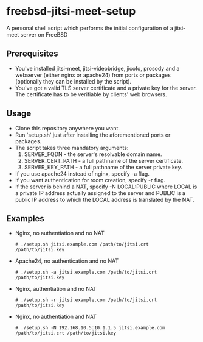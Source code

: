 # freebsd-jitsi-meet-setup
A personal shell script which performs the initial configuration of a jitsi-meet server on FreeBSD

## Prerequisites
- You've installed jitsi-meet, jitsi-videobridge, jicofo, prosody and a webserver (either nginx or apache24) from ports or packages (optionally they can be installed by the script).
- You've got a valid TLS server certificate and a private key for the server. The certificate has to be verifiable by clients' web browsers.

## Usage
- Clone this repository anywhere you want.
- Run 'setup.sh' just after installing the aforementioned ports or packages.
- The script takes three mandatory arguments:
  1. SERVER_FQDN - the server's resolvable domain name.
  2. SERVER_CERT_PATH - a full pathname of the server certificate.
  3. SERVER_KEY_PATH - a full pathname of the server private key.
- If you use apache24 instead of nginx, specify -a flag.
- If you want authentication for room creation, specify -r flag.
- If the server is behind a NAT, specify -N LOCAL:PUBLIC where LOCAL is a private IP address actually assigned to the server and PUBLIC is a public IP address to which the LOCAL address is translated by the NAT.

## Examples
- Nginx, no authentiation and no NAT
  ```
  # ./setup.sh jitsi.example.com /path/to/jitsi.crt /path/to/jitsi.key
  ```

- Apache24, no authentication and no NAT
  ```
  # ./setup.sh -a jitsi.example.com /path/to/jitsi.crt /path/to/jitsi.key
  ```

- Nginx, authentiation and no NAT
  ```
  # ./setup.sh -r jitsi.example.com /path/to/jitsi.crt /path/to/jitsi.key
  ```

- Nginx, no authentiation and NAT
  ```
  # ./setup.sh -N 192.168.10.5:10.1.1.5 jitsi.example.com /path/to/jitsi.crt /path/to/jitsi.key
  ```
